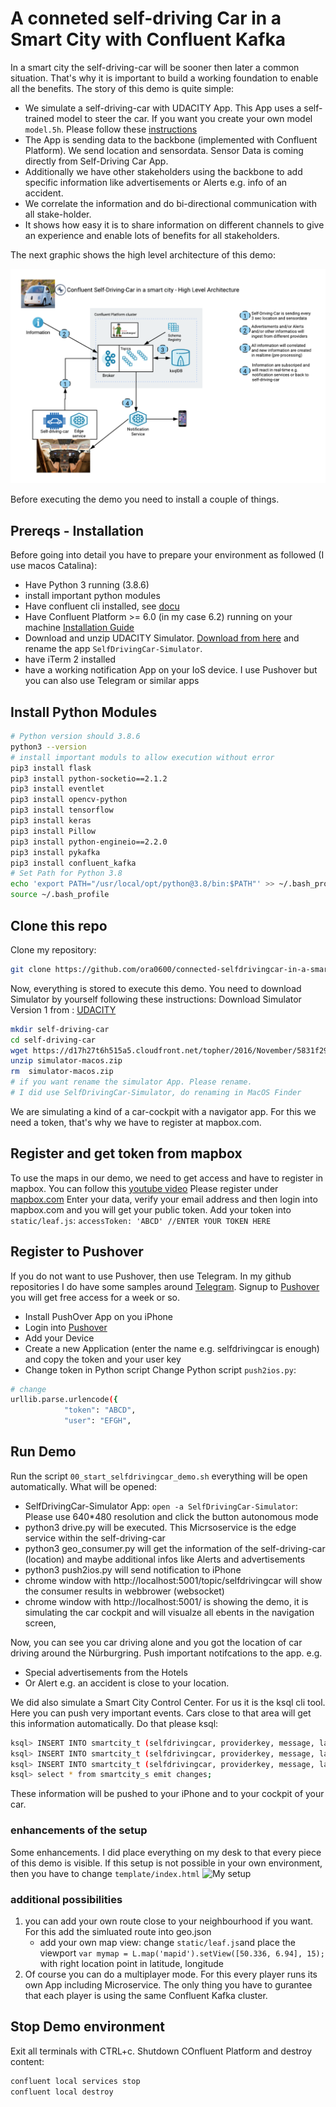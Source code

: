 # A conneted self-driving Car in a Smart City with Confluent Kafka
In a smart city the self-driving-car will be sooner then later a common situation. That's why it is important to build a working foundation to enable all the benefits.
The story of this demo is quite simple:
* We simulate a self-driving-car with UDACITY App. This App uses a self-trained model to steer the car. If you want you create your own model `model.5h`. Please follow these [instructions](createModel/Readme.md)
* The App is sending data to the backbone (implemented with Confluent Platform). We send location and sensordata. Sensor Data is coming directly from Self-Driving Car App.
* Additionally we have other stakeholders using the backbone to add specific information like advertisements or Alerts e.g. info of an accident. 
* We correlate the information and do bi-directional communication with all stake-holder.
* It shows how easy it is to share information on different channels to give an experience and enable lots of benefits for all stakeholders. 

The next graphic shows the high level architecture of this demo:

![Architecture](images/self-driving-car-demo-architecture.png)

Before executing the demo you need to install a couple of things.
## Prereqs - Installation
Before going into detail you have to prepare your environment as followed (I use macos Catalina):
* Have Python 3 running (3.8.6)
* install important python modules
* Have confluent cli installed, see [docu](https://docs.confluent.io/confluent-cli/current/installing.html)
* Have Confluent Platform >= 6.0 (in my case 6.2) running on your machine [Installation Guide](https://docs.confluent.io/platform/current/installation/installing_cp/zip-tar.html#prod-kafka-cli-install)
* Download and unzip UDACITY Simulator. [Download from here](https://github.com/udacity/self-driving-car-sim) and rename the app `SelfDrivingCar-Simulator`.
* have iTerm 2 installed
* have a working notification App on your IoS device. I use Pushover but you can also use Telegram or similar apps

## Install Python Modules
```bash
# Python version should 3.8.6
python3 --version
# install important moduls to allow execution without error
pip3 install flask
pip3 install python-socketio==2.1.2
pip3 install eventlet
pip3 install opencv-python
pip3 install tensorflow
pip3 install keras
pip3 install Pillow
pip3 install python-engineio==2.2.0
pip3 install pykafka
pip3 install confluent_kafka
# Set Path for Python 3.8
echo 'export PATH="/usr/local/opt/python@3.8/bin:$PATH"' >> ~/.bash_profile
source ~/.bash_profile
```
## Clone this repo
Clone my repository:
```bash
git clone https://github.com/ora0600/connected-selfdrivingcar-in-a-smartcity-with-Confluent-Kafka.git
```
Now, everything is stored to execute this demo.
You need to download Simulator by yourself following these instructions:
Download Simulator Version 1 from : [UDACITY](https://github.com/udacity/self-driving-car-sim)
```bash
mkdir self-driving-car
cd self-driving-car
wget https://d17h27t6h515a5.cloudfront.net/topher/2016/November/5831f290_simulator-macos/simulator-macos.zip
unzip simulator-macos.zip 
rm  simulator-macos.zip 
# if you want rename the simulator App. Please rename.
# I did use SelfDrivingCar-Simulator, do renaming in MacOS Finder
```
We are simulating a kind of a car-cockpit with a navigator app. For this we need a token, that's why we have to register at mapbox.com.

## Register and get token from mapbox
To use the maps in our demo, we need to get access and have to register in mapbox.
You can follow this [youtube video](https://www.youtube.com/watch?v=vD9Ic8KqEDw)
Please register under [mapbox.com](https://account.mapbox.com/auth/signin/?route-to=%22https://account.mapbox.com/access-tokens/%22)
Enter your data, verify your email address and then login into mapbox.com and you will get your public token.
Add your token into `static/leaf.js`: `accessToken: 'ABCD' //ENTER YOUR TOKEN HERE`

## Register to Pushover
If you do not want to use Pushover, then use Telegram. In my github repositories I do have some samples around [Telegram](https://github.com/ora0600/apache-kafka-as-a-service-by-confluent/tree/master/webinar1).
Signup to [Pushover](https://pushover.net/login) you will get free access for a week or so.
* Install PushOver App on you iPhone
* Login into [Pushover](https://pushover.net/login)
* Add your Device
* Create a new Application (enter the name e.g. selfdrivingcar is enough) and copy the token and your user key
* Change token in Python script
Change Python script `push2ios.py`:
```bash
# change 
urllib.parse.urlencode({
            "token": "ABCD",
            "user": "EFGH",
```

## Run Demo

Run the script `00_start_selfdrivingcar_demo.sh` everything will be open automatically.
What will be opened:
*  SelfDrivingCar-Simulator App: `open -a SelfDrivingCar-Simulator`: Please use 640*480 resolution and click the button autonomous mode
* python3 drive.py will be executed. This Micrsoservice is the edge service within the self-driving-car
* python3 geo_consumer.py will get the information of the self-driving-car (location) and maybe additional infos like Alerts and advertisements
* python3 push2ios.py will send notification to iPhone 
* chrome window with http://localhost:5001/topic/selfdrivingcar will show the consumer results in webbrower (websocket)
* chrome window with http://localhost:5001/ is showing the demo, it is simulating the car cockpit and will visualze all ebents in the navigation screen,

Now, you can see you car driving alone and you got the location of car driving around the Nürburgring.
Push important notifcations to the app. e.g.
* Special advertisements from the Hotels
* Or Alert e.g. an accident is close to your location.

We did also simulate a Smart City Control Center. For us it is the ksql cli tool. Here you can push very important events. Cars close to that area will get this information automatically.
Do that please ksql:
```bash
ksql> INSERT INTO smartcity_t (selfdrivingcar, providerkey, message, latitude, longitude) VALUES ('000001','McDoof1','Attention: Cheeseburger down 0.39ct. Only Today', 6.9470903, 50.3351398);
ksql> INSERT INTO smartcity_t (selfdrivingcar, providerkey, message, latitude, longitude) VALUES ('000001','Government','Attention: Corona-Pandemie, please stay safe at home', 6.9353768, 50.3252903);
ksql> INSERT INTO smartcity_t (selfdrivingcar, providerkey, message, latitude, longitude) VALUES ('000001','Confluent','Attention: We are hiring', 6.9500776, 50.3373012);
ksql> select * from smartcity_s emit changes;
```

These information will be pushed to your iPhone and to your cockpit of your car.

### enhancements of the setup
Some enhancements. I did place everything on my desk to that every piece of this demo is visible. If this setup is not possible in your own environment, then you have to change `template/index.html`
![My setup](images/my_setup.png)


### additional possibilities

1. you can add your own route close to your neighbourhood if you want. For this add the simluated route into geo.json
    * add your own map view: change `static/leaf.js`and place the viewport `var mymap = L.map('mapid').setView([50.336, 6.94], 15);` with right location point in latitude, longitude
2. Of course you can do a multiplayer mode. For this every player runs its own App including Microservice. The only thing you have to gurantee that each player is using the same Confluent Kafka cluster.

## Stop Demo environment

Exit all terminals with CTRL+c.
Shutdown COnfluent Platform and destroy content:
```bash
confluent local services stop
confluent local destroy
```